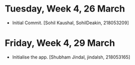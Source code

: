 
# Tuesday, Week 4, 26 March
- Initial Commit. [Sohil Kaushal, SohilDeakin, 218053209]
# Friday, Week 4, 29 March
- Initialise the app. [Shubham Jindal, jindalsh, 218053165]

